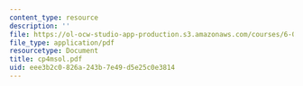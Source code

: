 ```yaml
---
content_type: resource
description: ''
file: https://ol-ocw-studio-app-production.s3.amazonaws.com/courses/6-042j-mathematics-for-computer-science-fall-2005/eee3b2c0826a243b7e49d5e25c0e3814_cp4msol.pdf
file_type: application/pdf
resourcetype: Document
title: cp4msol.pdf
uid: eee3b2c0-826a-243b-7e49-d5e25c0e3814
---
```

